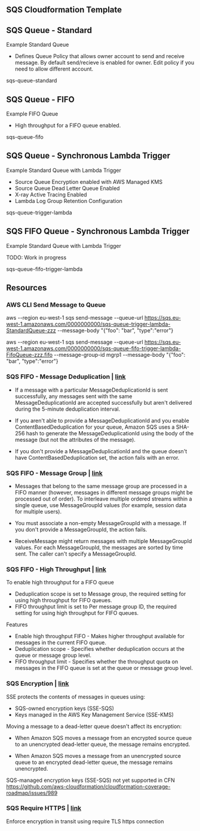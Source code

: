 ## SQS Cloudformation Template

## SQS Queue - Standard

Example Standard Queue

- Defines Queue Policy that allows owner account to send and receive message. By default send/recieve is enabled for owner. Edit policy if you need to allow different account.

sqs-queue-standard

## SQS Queue - FIFO

Example FIFO Queue

- High throughput for a FIFO queue enabled. 

sqs-queue-fifo

## SQS Queue - Synchronous Lambda Trigger

Example Standard Queue with Lambda Trigger

- Source Queue Encryption enabled with AWS Managed KMS
- Source Queue Dead Letter Queue Enabled
- X-ray Active Tracing Enabled
- Lambda Log Group Retention Configuration

sqs-queue-trigger-lambda

## SQS FIFO Queue - Synchronous Lambda Trigger

Example Standard Queue with Lambda Trigger

TODO: Work in progress

sqs-queue-fifo-trigger-lambda

## Resources

### AWS CLI Send Message to Queue

aws --region eu-west-1 sqs send-message --queue-url https://sqs.eu-west-1.amazonaws.com/0000000000/sqs-queue-trigger-lambda-StandardQueue-zzz --message-body "{\"foo\": \"bar\", \"type\":\"error\"}

aws --region eu-west-1 sqs send-message --queue-url https://sqs.eu-west-1.amazonaws.com/0000000000/sqs-queue-fifo-trigger-lambda-FifoQueue-zzz.fifo --message-group-id mgrp1 --message-body "{\"foo\": \"bar\", \"type\":\"error\"} 

### SQS FIFO - Message Deduplication | [link](https://docs.aws.amazon.com/AWSSimpleQueueService/latest/SQSDeveloperGuide/using-messagededuplicationid-property.html)

- If a message with a particular MessageDeduplicationId is sent successfully, any messages sent with the same MessageDeduplicationId are accepted successfully but aren't delivered during the 5-minute deduplication interval.

- If you aren't able to provide a MessageDeduplicationId and you enable ContentBasedDeduplication for your queue, Amazon SQS uses a SHA-256 hash to generate the MessageDeduplicationId using the body of the message (but not the attributes of the message). 

- If you don't provide a MessageDeduplicationId and the queue doesn't have ContentBasedDeduplication set, the action fails with an error. 

### SQS FIFO - Message Group | [link](https://docs.aws.amazon.com/AWSSimpleQueueService/latest/SQSDeveloperGuide/using-messagegroupid-property.html)

- Messages that belong to the same message group are processed in a FIFO manner (however, messages in different message groups might be processed out of order). To interleave multiple ordered streams within a single queue, use MessageGroupId values (for example, session data for multiple users).

- You must associate a non-empty MessageGroupId with a message. If you don't provide a MessageGroupId, the action fails. 

- ReceiveMessage might return messages with multiple MessageGroupId values. For each MessageGroupId, the messages are sorted by time sent. The caller can't specify a MessageGroupId. 

### SQS FIFO - High Throughput | [link](https://docs.aws.amazon.com/AWSSimpleQueueService/latest/SQSDeveloperGuide/high-throughput-fifo.html)

To enable high throughput for a FIFO queue
- Deduplication scope is set to Message group, the required setting for using high throughput for FIFO queues.
- FIFO throughput limit is set to Per message group ID, the required setting for using high throughput for FIFO queues.

Features
- Enable high throughput FIFO - Makes higher throughput available for messages in the current FIFO queue.
- Deduplication scope - Specifies whether deduplication occurs at the queue or message group level.
- FIFO throughput limit - Specifies whether the throughput quota on messages in the FIFO queue is set at the queue or message group level.

### SQS Encryption | [link](https://docs.aws.amazon.com/AWSSimpleQueueService/latest/SQSDeveloperGuide/sqs-server-side-encryption.html#sqs-encryption-what-does-sse-encrypt)

SSE protects the contents of messages in queues using:

- SQS-owned encryption keys (SSE-SQS) 
- Keys managed in the AWS Key Management Service (SSE-KMS)

Moving a message to a dead-letter queue doesn't affect its encryption:

  - When Amazon SQS moves a message from an encrypted source queue to an unencrypted dead-letter queue, the message remains encrypted.

  - When Amazon SQS moves a message from an unencrypted source queue to an encrypted dead-letter queue, the message remains unencrypted.

SQS-managed encryption keys (SSE-SQS) not yet supported in CFN
https://github.com/aws-cloudformation/cloudformation-coverage-roadmap/issues/989
  
### SQS Require HTTPS | [link](https://forums.aws.amazon.com/thread.jspa?threadID=285230&tstart=75)

Enforce encryption in transit using require TLS https connection
